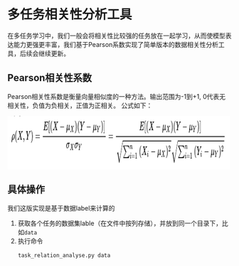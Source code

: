 # 多任务相关性分析工具
在多任务学习中，我们一般会将相关性比较强的任务放在一起学习，从而使模型表达能力更强更丰富，我们基于Pearson系数实现了简单版本的数据相关性分析工具，后续会继续更新。  

## Pearson相关性系数
Pearson相关性系数是衡量向量相似度的一种方法。输出范围为-1到+1, 0代表无相关性，负值为负相关，正值为正相关。
公式如下：

<img align="center" src="imgs/pearson.png"  width="500" height="120">

## 具体操作
我们这版实现是基于数据label来计算的

1. 获取各个任务的数据集lable（在文件中按列存储），并放到同一个目录下，比如`data`
2. 执行命令
   ```
   task_relation_analyse.py data
   ```
